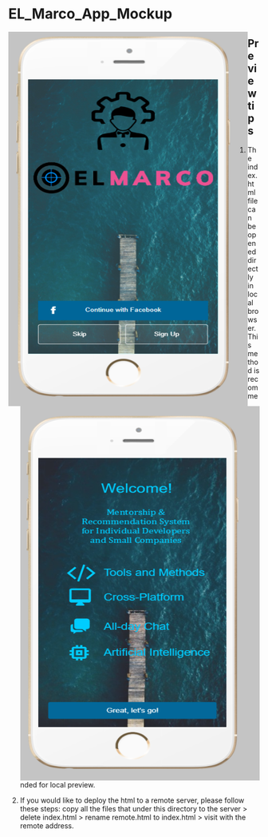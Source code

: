 # EL_Marco_App_Mockup

<a href="url"><img src="https://github.com/JonTimus/EL_Marco_App_Mockup/blob/main/pics/home.png" align="left" height="750" width="480" ></a>

<a href="url"><img src="https://github.com/JonTimus/EL_Marco_App_Mockup/blob/main/pics/welcome.png" align="right" height="750" width="480" ></a>

## Preview tips

1. The index.html file can be opened directly in local browser. This method is recommended for local preview.

2. If you would like to deploy the html to a remote server, please follow these steps: copy all the files that under this directory to the server > delete index.html > rename remote.html to index.html > visit with the remote address.
